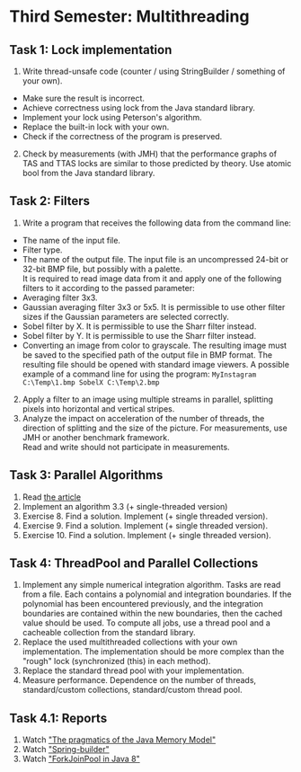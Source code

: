 # Third Semester: Multithreading

## Task 1: Lock implementation
1. Write thread-unsafe code (counter / using StringBuilder / something of your own).
- Make sure the result is incorrect.
- Achieve correctness using lock from the Java standard library.
- Implement your lock using Peterson's algorithm.
- Replace the built-in lock with your own.
- Check if the correctness of the program is preserved.
2. Check by measurements (with JMH) that the performance graphs of TAS and TTAS locks are similar to those predicted by theory. Use atomic bool from the Java standard library.

## Task 2: Filters
1. Write a program that receives the following data from the command line:
- The name of the input file.
- Filter type.
- The name of the output file.
The input file is an uncompressed 24-bit or 32-bit BMP file, but possibly with a palette.  
It is required to read image data from it and apply one of the following filters to it according to the passed parameter:  
- Averaging filter 3x3.
- Gaussian averaging filter 3x3 or 5x5. It is permissible to use other filter sizes if the Gaussian parameters are selected correctly.
- Sobel filter by X. It is permissible to use the Sharr filter instead.
- Sobel filter by Y. It is permissible to use the Sharr filter instead.
- Converting an image from color to grayscale.
The resulting image must be saved to the specified path of the output file in BMP format. The resulting file should be opened with standard image viewers.
A possible example of a command line for using the program: ``MyInstagram C:\Temp\1.bmp SobelX C:\Temp\2.bmp`` 
2. Apply a filter to an image using multiple streams in parallel, splitting pixels into horizontal and vertical stripes.
3. Analyze the impact on acceleration of the number of threads, the direction of splitting and the size of the picture. For measurements, use JMH or another benchmark framework.  
Read and write should not participate in measurements.

## Task 3: Parallel Algorithms
1. Read [the article][1]
2. Implement an algorithm 3.3 (+ single-threaded version)
3. Exercise 8. Find a solution. Implement (+ single threaded version).
4. Exercise 9. Find a solution. Implement (+ single threaded version).
5. Exercise 10. Find a solution. Implement (+ single threaded version).

## Task 4: ThreadPool and Parallel Collections
1. Implement any simple numerical integration algorithm.
Tasks are read from a file. Each contains a polynomial and integration boundaries.
If the polynomial has been encountered previously, and the integration boundaries are contained within the new boundaries, then the cached value should be used.
To compute all jobs, use a thread pool and a cacheable collection from the standard library.
2. Replace the used multithreaded collections with your own implementation. The implementation should be more complex than the "rough" lock (synchronized (this) in each method).
3. Replace the standard thread pool with your implementation.
4. Measure performance. Dependence on the number of threads, standard/custom collections, standard/custom thread pool.

## Task 4.1: Reports
1. Watch ["The pragmatics of the Java Memory Model"][2]
2. Watch ["Spring-builder"][3]
3. Watch ["ForkJoinPool in Java 8"][4]

[1]: http://www.toves.org/books/distalg/distalg.pdf
[2]: https://www.youtube.com/watch?v=iB2N8aqwtxc
[3]: https://www.youtube.com/watch?v=rd6wxPzXQvo
[4]: https://www.youtube.com/watch?v=t0dGLFtRR9c
